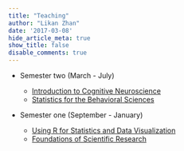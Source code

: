 ```yaml
---
title: "Teaching"
author: "Likan Zhan"
date: '2017-03-08'
hide_article_meta: true
show_title: false
disable_comments: true
---
```


- Semester two (March - July)

   - [Introduction to Cognitive Neuroscience](/en/teach/cogn_neurosci/)
   - [Statistics for the Behavioral Sciences](/en/teach/stat_behav_sci/)


- Semester one (September - January)

   - [Using R for Statistics and Data Visualization](/en/teach/appl_regres/)
   - [Foundations of Scientific Research](/en/teach/found_sci_res/)
